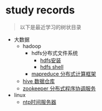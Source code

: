 # study records
> 以下是最近学习的树状目录

* 大数据
	+ hadoop
		+ hdfs分布式文件系统
			+ [hdfs安装](documents/hadoop/hadoop.md)
			+ [hdfs shell](documents/hadoop/hdfs-shell.md)
		+ [mapreduce 分布式计算框架](documents/hadoop/mapred.md)
	+ [hive 数据仓库](documents/hadoop/hive.md)
	+ [zookeeper 分布式程序协调服务](documents/zookeeper.md)
* linux 
	+ [ntp时间服务器](documents/ntp.md)
	
